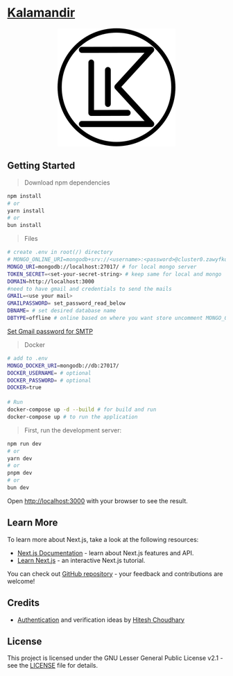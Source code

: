 # [Kalamandir](https://github.com/Girish4489/kalamandir/)

<center>

![KLM](/src/app/klm.png)

</center>

## Getting Started

> Download npm dependencies

```bash
npm install
# or
yarn install
# or
bun install
```

> Files

```bash
# create .env in root(/) directory
# MONGO_ONLINE_URI=mongodb+srv://<username>:<password>@cluster0.zawyfkq.mongodb.net/
MONGO_URI=mongodb://localhost:27017/ # for local mongo server
TOKEN_SECRET=<set-your-secret-string> # keep same for local and mongo
DOMAIN=http://localhost:3000
#need to have gmail and credentials to send the mails
GMAIL=<use your mail>
GMAILPASSWORD= set_password_read_below
DBNAME= # set desired database name
DBTYPE=offline # online based on where you want store uncomment MONGO_ONLINE_URI
```

[Set Gmail password for SMTP](https://support.google.com/mail/answer/185833)

> Docker

```bash
# add to .env
MONGO_DOCKER_URI=mongodb://db:27017/
DOCKER_USERNAME= # optional
DOCKER_PASSWORD= # optional
DOCKER=true

# Run
docker-compose up -d --build # for build and run
docker-compose up # to run the application
```

> First, run the development server:

```bash
npm run dev
# or
yarn dev
# or
pnpm dev
# or
bun dev
```

Open [http://localhost:3000](http://localhost:3000) with your browser to see the result.

## Learn More

To learn more about Next.js, take a look at the following resources:

- [Next.js Documentation](https://nextjs.org/docs) - learn about Next.js features and API.
- [Learn Next.js](https://nextjs.org/learn) - an interactive Next.js tutorial.

You can check out [GitHub repository](https://github.com/Girish4489/kalamandir/) - your feedback and contributions are welcome!

## Credits

- [Authentication](https://youtube.com/playlist?list=PLRAV69dS1uWR7KF-zV6YPYtKYEHENETyE&si=fWih85bZai-wrBHY) and verification ideas by [Hitesh Choudhary](https://www.youtube.com/@HiteshChoudharydotcom)

## License

This project is licensed under the GNU Lesser General Public License v2.1 - see the [LICENSE](LICENSE) file for details.

